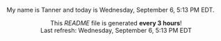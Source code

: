 My name is Tanner and today is Wednesday, September 6, 5:13 PM EDT.

<p align="center">This <i>README</i> file is generated <b>every 3 hours</b>!</br>Last refresh: Wednesday, September 6, 5:13 PM EDT<br /></p>
